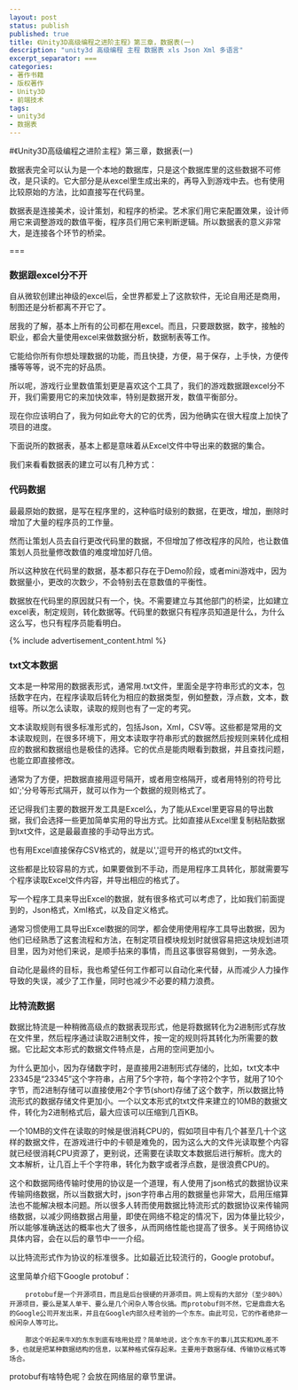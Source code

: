 ```yaml
---
layout: post
status: publish
published: true
title: 《Unity3D高级编程之进阶主程》第三章，数据表(一)
description: "unity3d 高级编程 主程 数据表 xls Json Xml 多语言"
excerpt_separator: ===
categories:
- 著作书籍
- 版权著作
- Unity3D
- 前端技术
tags:
- unity3d
- 数据表
---
```



#《Unity3D高级编程之进阶主程》第三章，数据表(一)

数据表完全可以认为是一个本地的数据库，只是这个数据库里的这些数据不可修改，是只读的。它大部分是从excel里生成出来的，再导入到游戏中去。也有使用比较原始的方法，比如直接写在代码里。

数据表是连接美术，设计策划，和程序的桥梁。艺术家们用它来配置效果，设计师用它来调整游戏的数值平衡，程序员们用它来判断逻辑。所以数据表的意义非常大，是连接各个环节的桥梁。

===

### 数据跟excel分不开

自从微软创建出神级的excel后，全世界都爱上了这款软件，无论自用还是商用，制图还是分析都离不开它了。

居我的了解，基本上所有的公司都在用excel。而且，只要跟数据，数字，接触的职业，都会大量使用excel来做数据分析，数据制表等工作。

它能给你所有你想处理数据的功能，而且快捷，方便，易于保存，上手快，方便传播等等等，说不完的好品质。

所以呢，游戏行业里数值策划更是喜欢这个工具了，我们的游戏数据跟excel分不开，我们需要用它的来加快效率，特别是数据开发，数值平衡部分。

现在你应该明白了，我为何如此夸大的它的优秀，因为他确实在很大程度上加快了项目的进度。

下面说所的数据表，基本上都是意味着从Excel文件中导出来的数据的集合。

我们来看看数据表的建立可以有几种方式：

### 代码数据

最最原始的数据，是写在程序里的，这种临时级别的数据，在更改，增加，删除时增加了大量的程序员的工作量。

然而让策划人员去自行更改代码里的数据，不但增加了修改程序的风险，也让数值策划人员批量修改数值的难度增加好几倍。

所以这种放在代码里的数据，基本都只存在于Demo阶段，或者mini游戏中，因为数据量小，更改的次数少，不会特别去在意数值的平衡性。

数据放在代码里的原因就只有一个，快。不需要建立与其他部门的桥梁，比如建立excel表，制定规则，转化数据等。代码里的数据只有程序员知道是什么，为什么这么写，也只有程序员能看明白。

{% include advertisement_content.html %}

### txt文本数据

文本是一种常用的数据表形式，通常用.txt文件，里面全是字符串形式的文本，包括数字在内，在程序读取后转化为相应的数据类型，例如整数，浮点数，文本，数组等。所以怎么读取，读取的规则也有了一定的考究。

文本读取规则有很多标准形式的，包括Json，Xml，CSV等。这些都是常用的文本读取规则，在很多环境下，用文本读取字符串形式的数据然后按规则来转化成相应的数据和数据组也是极佳的选择。它的优点是能肉眼看到数据，并且查找问题，也能立即直接修改。

通常为了方便，把数据直接用逗号隔开，或者用空格隔开，或者用特别的符号比如';'分号等形式隔开，就可以作为一个数据的规则格式了。

还记得我们主要的数据开发工具是Excel么，为了能从Excel里更容易的导出数据，我们会选择一些更加简单实用的导出方式。比如直接从Excel里复制粘贴数据到txt文件，这是最最直接的手动导出方式。

也有用Excel直接保存CSV格式的，就是以','逗号开的格式的txt文件。

这些都是比较容易的方式，如果要做到不手动，而是用程序工具转化，那就需要写个程序读取Excel文件内容，并导出相应的格式了。

写一个程序工具来导出Excel的数据，就有很多格式可以考虑了，比如我们前面提到的，Json格式，Xml格式，以及自定义格式。

通常习惯使用工具导出Excel数据的同学，都会使用使用程序工具导出数据，因为他们已经熟悉了这套流程和方法，在制定项目模块规划时就很容易把这块规划进项目里，因为对他们来说，是顺手拈来的事情，而且这事很容易做到，一劳永逸。

自动化是最终的目标，我也希望任何工作都可以自动化来代替，从而减少人力操作导致的失误，减少了工作量，同时也减少不必要的精力浪费。

### 比特流数据

数据比特流是一种稍微高级点的数据表现形式，他是将数据转化为2进制形式存放在文件里，然后程序通过读取2进制文件，按一定的规则将其转化为所需要的数据。它比起文本形式的数据文件特点是，占用的空间更加小。

为什么更加小，因为存储数字时，是直接用2进制形式存储的，比如，txt文本中23345是“23345”这个字符串，占用了5个字符，每个字符2个字节，就用了10个字节，而2进制存储可以直接使用2个字节(short)存储了这个数字，所以数据比特流形式的数据存储文件更加小。一个以文本形式的txt文件来建立的10MB的数据文件，转化为2进制格式后，最大应该可以压缩到几百KB。

一个10MB的文件在读取的时候是很消耗CPU的，假如项目中有几个甚至几十个这样的数据文件，在游戏进行中的卡顿是难免的，因为这么大的文件光读取整个内容就已经很消耗CPU资源了，更别说，还需要在读取文本数据后进行解析。庞大的文本解析，让几百上千个字符串，转化为数字或者浮点数，是很浪费CPU的。

这个和数据网络传输时使用的协议是一个道理，有人使用了json格式的数据协议来传输网络数据，所以当数据大时，json字符串占用的数据量也非常大，启用压缩算法也不能解决根本问题。所以很多人转而使用数据比特流形式的数据协议来传输网络数据，以减少网络数据占用量，即使在网络不稳定的情况下，因为体量比较少，所以能够准确送达的概率也大了很多，从而网络性能也提高了很多。关于网络协议具体内容，会在以后的章节中一一介绍。

以比特流形式作为协议的标准很多。比如最近比较流行的，Google protobuf。

这里简单介绍下Google protobuf：

		protobuf是一个开源项目，而且是后台很硬的开源项目。网上现有的大部分（至少80%）开源项目，要么是某人单干、要么是几个闲杂人等合伙搞。而protobuf则不然，它是鼎鼎大名的Google公司开发出来，并且在Google内部久经考验的一个东东。由此可见，它的作者绝非一般闲杂人等可比。
		
		那这个听起来牛X的东东到底有啥用处捏？简单地说，这个东东干的事儿其实和XML差不多，也就是把某种数据结构的信息，以某种格式保存起来。主要用于数据存储、传输协议格式等场合。

protobuf有啥特色呢？会放在网络层的章节里讲。


